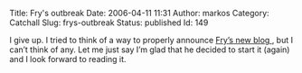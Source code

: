 Title: Fry's outbreak
Date: 2006-04-11 11:31
Author: markos
Category: Catchall
Slug: frys-outbreak
Status: published
Id: 149

<div>
 <p>
  I give up. I tried to think of a way to properly announce
  <a href="http://friedcellcollective.net/outbreak/">
   Fry’s new blog
  </a>
  , but I can’t think of any. Let me just say I’m glad that he decided to start it (again) and I look forward to reading it.
 </p>
</div>
